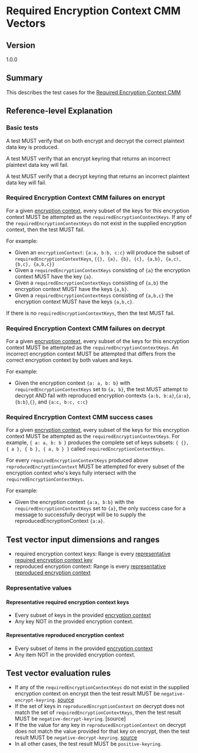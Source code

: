 [//]: # "Copyright Amazon.com Inc. or its affiliates. All Rights Reserved."
[//]: # "SPDX-License-Identifier: CC-BY-SA-4.0"

# Required Encryption Context CMM Vectors

## Version

1.0.0

## Summary

This describes the test cases for the [Required Encryption Context CMM](../../required-encryption-context-cmm.md)

## Reference-level Explanation

### Basic tests

A test MUST verify that on both encrypt and decrypt the correct
plaintext data key is produced.

A test MUST verify that an encrypt keyring that returns
an incorrect plaintext data key will fail.

A test MUST verify that a decrypt keyring that returns
an incorrect plaintext data key will fail.

### Required Encryption Context CMM failures on encrypt

For a given [encryption context](../../structures.md#encryption-context),
every subset of the keys for this encryption context
MUST be attempted as the `requiredEncryptionContextKeys`.
If any of the `requiredEncryptionContextKeys` do not exist in the
supplied encryption context, then the test MUST fail.

For example:

- Given an `encryptionContext`: `{a:a, b:b, c:c}` will produce the subset
  of `requiredEncryptionContextKeys`, `{{}, {a}, {b}, {c}, {a,b}, {a,c), {b,c}, {a,b,c}}`
- Given a `requiredEncryptionContextKeys` consisting of `{a}` the encryption context MUST
  have the key `{a}`.
- Given a `requiredEncryptionContextKeys` consisting of `{a,b}` the encryption context MUST
  have the keys `{a,b}`.
- Given a `requiredEncryptionContextKeys` consisting of `{a,b,c}` the encryption context MUST
  have the keys `{a,b,c}`.

If there is no `requiredEncryptionContextKeys`, then the test MUST fail.

### Required Encryption Context CMM failures on decrypt

For a given [encryption context](../../structures.md#encryption-context),
every subset of the keys for this encryption context
MUST be attempted as the `requiredEncryptionContextKeys`.
An incorrect encryption context
MUST be attempted that differs from the correct encryption context
by both values and keys.

For example:

- Given the encryption context `{a: a, b: b}` with
  `requiredEncryptionContextKeys` set to `{a, b}`, the test
  MUST attempt to decrypt AND fail with reproduced encryption contexts
  `{a:b, b:a}`,`{a:a}`, `{b:b}`,`{}`, and `{a:c, b:c, c:c}`

### Required Encryption Context CMM success cases

For a given [encryption context](../../structures.md#encryption-context),
every subset of the keys for this encryption context
MUST be attempted as the `requiredEncryptionContextKeys`.
For example, `{ a: a, b: b }` produces the complete set of keys subsets: `{ {}, { a }, { b }, { a, b } }` called `requiredEncryptionContextKeys`.

For every `requiredEncryptionContextKeys` produced above
`reproducedEncryptionContext` MUST be attempted
for every subset of the encryption context
who's keys fully intersect with the `requiredEncryptionContextKeys`.

For example:

- Given the encryption context `{a:a, b:b}` with the `requiredEncryptionContextKeys`
  set to `{a}`, the only success case for a message to successfully decrypt will be
  to supply the reproducedEncryptionContext `{a:a}`.

## Test vector input dimensions and ranges

- required encryption context keys: Range is every [representative required encryption context key](#representative-required-encryption-context-keys)
- reproduced encryption context: Range is every [representative reproduced encryption context](#representative-reproduced-encryption-context)

### Representative values

#### Representative required encryption context keys

- Every subset of keys in the provided [encryption context](../../structures.md#encryption-context)
- Any key NOT in the provided encryption context.

#### Representative reproduced encryption context

- Every subset of items in the provided [encryption context](../../structures.md#encryption-context)
- Any item NOT in the provided encryption context.

## Test vector evaluation rules

- If any of the `requiredEncryptionContextKeys` do not exist in the
  supplied encryption context on encrypt
  then the test result MUST be `negative-encrypt-keyring`. [source](#required-encryption-context-cmm-failures-on-encrypt)
- If the set of keys in `reproducedEncryptionContext` on decrypt
  does not match the set of `requiredEncryptionContextKeys`,
  then the test result MUST be `negative-decrypt-keyring`. [source]
- If the the value for any key in `reproducedEncryptionContext` on decrypt
  does not match the value provided for that key on encrypt,
  then the test result MUST be `negative-decrypt-keyring`. [source](#required-encryption-context-cmm-failures-on-decrypt)
- In all other cases, the test result MUST be `positive-keyring`.
